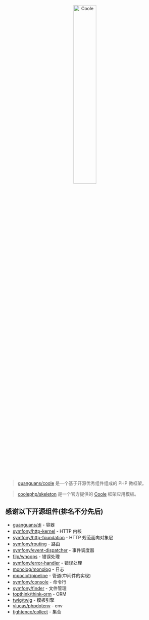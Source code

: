 
<p align="center"><img src="./static/logo.png" width="38%" alt="Coole"></p>

> [guanguans/coole](https://github.com/guanguans/coole) 是一个基于开源优秀组件组成的 PHP 微框架。

> [coolephp/skeleton](https://github.com/coolephp/skeleton) 是一个官方提供的 [Coole](https://github.com/guanguans/coole) 框架应用模板。

## 感谢以下开源组件(排名不分先后)

* [guanguans/di](https://github.com/guanguans/di) - 容器
* [symfony/http-kernel](https://github.com/symfony/http-kernel) - HTTP 内核
* [symfony/http-foundation](https://github.com/symfony/http-foundation) - HTTP 规范面向对象层
* [symfony/routing](https://github.com/symfony/routing) - 路由
* [symfony/event-dispatcher](https://github.com/symfony/event-dispatcher) - 事件调度器
* [filp/whoops](https://github.com/filp/whoops) - 错误处理
* [symfony/error-handler](https://github.com/symfony/error-handler) - 错误处理
* [monolog/monolog](https://github.com/Seldaek/monolog) - 日志
* [mpociot/pipeline](https://github.com/mpociot/pipeline) - 管道(中间件的实现)
* [symfony/console](https://github.com/symfony/console) - 命令行
* [symfony/finder](https://github.com/symfony/finder) - 文件管理
* [topthink/think-orm](https://github.com/top-think/think-orm) - ORM
* [twig/twig](https://github.com/twigphp/Twig) - 模板引擎
* [vlucas/phpdotenv](https://github.com/vlucas/phpdotenv) - env
* [tightenco/collect](https://github.com/tightenco/collect) - 集合
